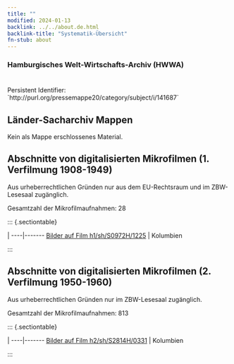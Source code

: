 ```yaml
---
title: ""
modified: 2024-01-13
backlink: ../../about.de.html
backlink-title: "Systematik-Übersicht"
fn-stub: about
---
```


### Hamburgisches Welt-Wirtschafts-Archiv (HWWA)

# 

<div class="hint">Persistent Identifier: `http://purl.org/pressemappe20/category/subject/i/141687`</div>







## Länder-Sacharchiv Mappen





Kein als Mappe erschlossenes Material.



<a id="filmsections" />

## Abschnitte von digitalisierten Mikrofilmen (1. Verfilmung 1908-1949)

<p>Aus urheberrechtlichen Gründen nur aus dem EU-Rechtsraum und im ZBW-Lesesaal zugänglich.</p>


<p>Gesamtzahl der Mikrofilmaufnahmen: 28</p>





::: {.sectiontable}

 | 
----|-------
<a class="btn" href="https://pm20.zbw.eu/film/h1/sh/S0972H/1225" rel="nofollow">Bilder auf Film h1/sh/S0972H/1225</a> | Kolumbien


:::




## Abschnitte von digitalisierten Mikrofilmen (2. Verfilmung 1950-1960)

<p>Aus urheberrechtlichen Gründen nur im ZBW-Lesesaal zugänglich.</p>


<p>Gesamtzahl der Mikrofilmaufnahmen: 813</p>





::: {.sectiontable}

 | 
----|-------
<a class="btn" href="https://pm20.zbw.eu/film/h2/sh/S2814H/0331" rel="nofollow">Bilder auf Film h2/sh/S2814H/0331</a> | Kolumbien


:::
















